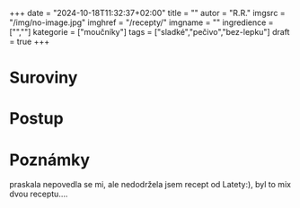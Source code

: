 
+++
date = "2024-10-18T11:32:37+02:00"
title = ""
autor = "R.R."
imgsrc = "/img/no-image.jpg"
imghref = "/recepty/"
imgname = ""
ingredience = ["",""]
kategorie = ["moučníky"]
tags = ["sladké","pečivo","bez-lepku"]
draft = true
+++


# Suroviny
# Postup
# Poznámky
praskala nepovedla se mi, ale nedodržela jsem recept od Latety:), byl to mix dvou receptu....

<!-- --> 